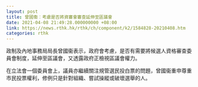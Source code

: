 ```yaml
---
layout: post
title: 曾國衞︰考慮是否將資審會審查延伸至區議會
date: 2021-04-08 21:49:28.000000000 +08:00
link: https://news.rthk.hk/rthk/ch/component/k2/1584828-20210408.htm
categories: rthk
---
```


政制及內地事務局局長曾國衞表示，政府會考慮，是否有需要將候選人資格審查委員會制度，延伸至區議會，又透露政府正檢視區議會權力。

在立法會一個委員會上，議員亦繼續關注規管選民投白票的問題，曾國衞重申尊重市民投票權利，修例只是針對組織、嘗試操縱或破壞選舉的人。
